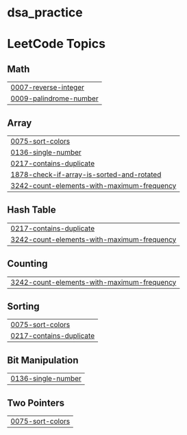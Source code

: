 # dsa_practice
<!---LeetCode Topics Start-->
# LeetCode Topics
## Math
|  |
| ------- |
| [0007-reverse-integer](https://github.com/neric-joel/dsa_practice/tree/master/0007-reverse-integer) |
| [0009-palindrome-number](https://github.com/neric-joel/dsa_practice/tree/master/0009-palindrome-number) |
## Array
|  |
| ------- |
| [0075-sort-colors](https://github.com/neric-joel/dsa_practice/tree/master/0075-sort-colors) |
| [0136-single-number](https://github.com/neric-joel/dsa_practice/tree/master/0136-single-number) |
| [0217-contains-duplicate](https://github.com/neric-joel/dsa_practice/tree/master/0217-contains-duplicate) |
| [1878-check-if-array-is-sorted-and-rotated](https://github.com/neric-joel/dsa_practice/tree/master/1878-check-if-array-is-sorted-and-rotated) |
| [3242-count-elements-with-maximum-frequency](https://github.com/neric-joel/dsa_practice/tree/master/3242-count-elements-with-maximum-frequency) |
## Hash Table
|  |
| ------- |
| [0217-contains-duplicate](https://github.com/neric-joel/dsa_practice/tree/master/0217-contains-duplicate) |
| [3242-count-elements-with-maximum-frequency](https://github.com/neric-joel/dsa_practice/tree/master/3242-count-elements-with-maximum-frequency) |
## Counting
|  |
| ------- |
| [3242-count-elements-with-maximum-frequency](https://github.com/neric-joel/dsa_practice/tree/master/3242-count-elements-with-maximum-frequency) |
## Sorting
|  |
| ------- |
| [0075-sort-colors](https://github.com/neric-joel/dsa_practice/tree/master/0075-sort-colors) |
| [0217-contains-duplicate](https://github.com/neric-joel/dsa_practice/tree/master/0217-contains-duplicate) |
## Bit Manipulation
|  |
| ------- |
| [0136-single-number](https://github.com/neric-joel/dsa_practice/tree/master/0136-single-number) |
## Two Pointers
|  |
| ------- |
| [0075-sort-colors](https://github.com/neric-joel/dsa_practice/tree/master/0075-sort-colors) |
<!---LeetCode Topics End-->